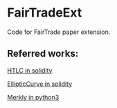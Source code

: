 # FairTradeExt
Code for FairTrade paper extension.

## Referred works:

[HTLC in solidity](https://github.com/chatch/hashed-timelock-contract-ethereum.git)

[EllipticCurve in solidity](https://github.com/witnet/elliptic-curve-solidity) 

[Merkly in python3](https://github.com/olivmath/merkly)
